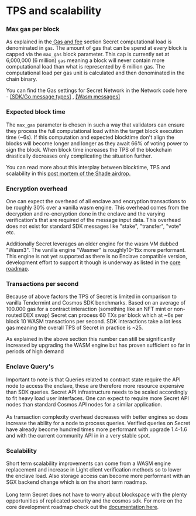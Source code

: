 # TPS and scalability

### Max gas per block

As explained in the[ Gas and fee](https://github.com/SecretFoundation/docs/blob/34d0bc2827aecbeaec1f353de1e1334659269f2f/development/secret-contract-fundamentals/gas-fee-usage.md) section Secret computational load is denominated in `gas`. The amount of gas that can be spend at every block is capped via the `max_gas` block parameter. This cap is currently set at 6,000,000 (6 million) `gas` meaning a block will never contain more computational load than what is represented by 6 million gas. The computational load per gas unit is calculated and then denominated in the chain binary.

You can find the Gas settings for Secret Network in the Network code here - [\[SDK/Go message types\]](https://github.com/scrtlabs/SecretNetwork/blob/master/x/compute/internal/types/gas.go#L18) , [\[Wasm messages\]](https://github.com/scrtlabs/SecretNetwork/blob/v1.8.0/cosmwasm/enclaves/shared/contract-engine/src/gas.rs)

### Expected block time

The `max_gas` parameter is chosen in such a way that validators can ensure they process the full computational load within the target block execution time (\~6s). If this computation and expected blocktime don't align the blocks will become longer and longer as they await 66% of voting power to sign the block. When block time increases the TPS of the blockchain drastically decreases only complicating the situation further.

You can read more about this interplay between blocktime, TPS and scalability in this [post mortem of the Shade airdrop.](../../infrastructure/post-mortems-upgrades/)

### Encryption overhead

One can expect the overhead of all enclave and encryption transactions to be roughly 30% over a vanilla wasm engine. This overhead comes from the decryption and re-encryption done in the enclave and the varying verification's that are required of the message input data. This overhead does not exist for standard SDK messages like "stake",  "transfer", "vote" etc.

Additionally Secret leverages an older engine for the wasm VM dubbed "Wasm3". The vanilla engine "Wasmer" is roughly10-15x more performant. This engine is not yet supported as there is no Enclave compatible version, development effort to support it though is underway as listed in the [core roadmap](../../overview-ecosystem-and-technology/secret-network-overview/roadmap.md).

### Transactions per second

Because of above factors the TPS of Secret is limited in comparison to vanilla Tendermint and Cosmos SDK benchmarks. Based on an average of 100.000 gas for a contract interaction (something like an NFT mint or non-routed DEX swap) Secret can process 60 TXs per block which at \~6s per block 10 WASM transactions per second. SDK interactions take a lot less gas meaning the overall TPS of Secret in practice is \~25.

As explained in the above section this number can still be significantly increased by upgrading the WASM engine but has proven sufficient so far in periods of high demand

### Enclave Query's

Important to note is that Queries related to contract state require the API node to access the enclave, these are therefore more resource expensive than SDK queries. Secret API infrastructure needs to be scaled accordingly to fit heavy load user interfaces. One can expect to require more Secret API nodes than standard Cosmos API nodes for a similar application.\
\
As transaction complexity overhead decreases with better engines so does increase the ability for a node to process queries. Verified queries on Secret have already become hundred times more performant with upgrade 1.4-1.6 and with the current community API in in a very stable spot.

### Scalability

Short term scalability improvements can come from a WASM engine replacement and increase in Light client verification methods so to lower the enclave load. Also storage access can become more performant with an SGX backend change which is on the short term roadmap.\
\
Long term Secret does not have to worry about blockspace with the plenty opportunities of replicated security and the cosmos sdk. For more on the core development roadmap check out the [documentation here](../../overview-ecosystem-and-technology/secret-network-overview/roadmap.md).
